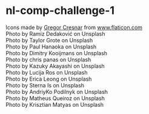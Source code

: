 # nl-comp-challenge-1

<div>Icons made by <a href="https://www.flaticon.com/authors/gregor-cresnar" title="Gregor Cresnar">Gregor Cresnar</a> from <a href="https://www.flaticon.com/" title="Flaticon">www.flaticon.com</a></div>
<div>Photo by Ramiz Dedaković on Unsplash</div>
<div>Photo by Taylor Grote on Unsplash</div>
<div>Photo by Paul Hanaoka on Unsplash</div>
<div>Photo by Dimitry Kooijmans on Unsplash</div>
<div>Photo by chris panas on Unsplash</div>
<div>Photo by Kazuky Akayashi on Unsplash</div>
<div>Photo by Lucija Ros on Unsplash</div>
<div>Photo by Erica Leong on Unsplash</div>
<div>Photo by Sterna Is on Unsplash</div>
<div>Photo by AndriyKo Podilnyk on Unsplash</div>
<div>Photo by Matheus Queiroz on Unsplash</div>
<div>Photo by Krisztian Matyas on Unsplash</div>
